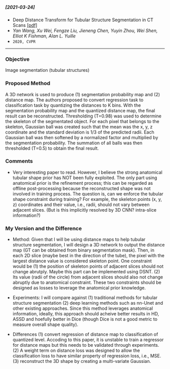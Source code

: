 ##### [2021-03-24]
-  Deep Distance Transform for Tubular Structure Segmentation in CT Scans [[pdf]](https://arxiv.org/pdf/1912.03383.pdf) 
- *Yan Wang, Xu Wei, Fengze Liu, Jieneng Chen, Yuyin Zhou, Wei Shen, Elliot K Fishman, Alan L. Yuille*
- `2020, CVPR`

****

### Objective
Image segmentation (tubular structures)

### Proposed Method
A 3D network is used to produce (1) segmentation probability map and (2) distance map. The authors proposed to convert regression task to classification task by quantizing the distances to K bins. With the segmentation probability map and the quantized distance map, the final result can be reconstructed. Thresholding (T=0.98) was used to determine the skeleton of the segmentated object. For each pixel that belongs to the skeleton, Gaussian ball was created such that the mean was the x, y, z coordinate and the standard deviation is 1/3 of the predicted radii. Each Gaussian ball was then softened by a normalized factor and multiplied by the segmentation probability. The summation of all balls was then thresholded (T=0.5) to obtain the final result.

### Comments
- Very interesting paper to read. However, I believe the strong anatomical tubular shape prior has NOT been fully exploited. The only part using anatomical prior is the refinement process; this can be regarded as offline post-processing because the reconstructed shape was not involved in training process. The question is, can we enforce the tubular shape constraint during training? For example, the skeleton points (x, y, z) coordinates and their value, i.e., radii, should not vary between adjacent slices. (But is this implicitly resolved by 3D CNN? intra-slice information?)


### My Version and the Difference
- Method: Given that I will be using distance maps to help tubular structure segmentation, I will design a 3D network to output the distance map (GT can be obtained from binary segmentation mask). Then, in each 2D slice (maybe best in the direction of the tube), the pixel with the largest distance value is considered skeleton point. One constraint would be (1) the position of skeleton points of adjacent slices should not change abrutply. Maybe this part can be implemented using DSNT. (2) Its value (radii of the circle) from adjacent slices should also not change abruptly due to anatomical constraint. These two constraints should be designed as losses to leverage the anatomical prior knowledge.

- Experiments: I will compare against (1) traditional methods for tubular structure segmentation (2) deep learning methods such as nn-Unet and other existing approaches. Since this method leverages anatomical information, ideally, this approach should acheive better results in HD, ASSD and hoefully better in Dice (though Dice is not a good metric to measure overall shape quality). 

- Differences
(1) convert regression of distance map to classification of quantized level. Accoding to this paper, it is unstable to train a regressor for distance maps but this needs to be validated through experiments. (2) A weight term on distance loss was designed to allow the classification loss to have similar property of regression loss, i.e., MSE. (3) reconstruct the 3D shape by creating a multi-variate Gaussian.